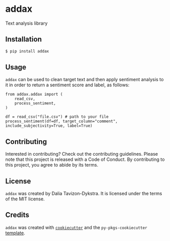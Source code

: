 # addax

Text analysis library

## Installation

```bash
$ pip install addax
```

## Usage

`addax` can be used to clean target text and then apply sentiment analysis to it in order to return a sentiment score and label, as follows:

```
from addax.addax import (
    read_csv,
    process_sentiment,
)

df = read_csv("file.csv") # path to your file
process_sentiment(df=df, target_column="comment", include_subjectivity=True, label=True)

```

## Contributing

Interested in contributing? Check out the contributing guidelines. Please note that this project is released with a Code of Conduct. By contributing to this project, you agree to abide by its terms.

## License

`addax` was created by Dalia Tavizon-Dykstra. It is licensed under the terms of the MIT license.

## Credits

`addax` was created with [`cookiecutter`](https://cookiecutter.readthedocs.io/en/latest/) and the `py-pkgs-cookiecutter` [template](https://github.com/py-pkgs/py-pkgs-cookiecutter).
